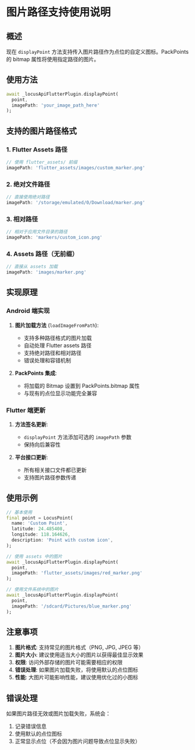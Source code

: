 # 图片路径支持使用说明

## 概述

现在 `displayPoint` 方法支持传入图片路径作为点位的自定义图标。PackPoints 的 bitmap 属性将使用指定路径的图片。

## 使用方法

```dart
await _locusApiFlutterPlugin.displayPoint(
  point, 
  imagePath: 'your_image_path_here'
);
```

## 支持的图片路径格式

### 1. Flutter Assets 路径
```dart
// 使用 flutter_assets/ 前缀
imagePath: 'flutter_assets/images/custom_marker.png'
```

### 2. 绝对文件路径
```dart
// 直接使用绝对路径
imagePath: '/storage/emulated/0/Download/marker.png'
```

### 3. 相对路径
```dart
// 相对于应用文件目录的路径
imagePath: 'markers/custom_icon.png'
```

### 4. Assets 路径（无前缀）
```dart
// 直接从 assets 加载
imagePath: 'images/marker.png'
```

## 实现原理

### Android 端实现

1. **图片加载方法** (`loadImageFromPath`):
   - 支持多种路径格式的图片加载
   - 自动处理 Flutter assets 路径
   - 支持绝对路径和相对路径
   - 错误处理和容错机制

2. **PackPoints 集成**:
   - 将加载的 Bitmap 设置到 PackPoints.bitmap 属性
   - 与现有的点位显示功能完全兼容

### Flutter 端更新

1. **方法签名更新**:
   - `displayPoint` 方法添加可选的 `imagePath` 参数
   - 保持向后兼容性

2. **平台接口更新**:
   - 所有相关接口文件都已更新
   - 支持图片路径参数传递

## 使用示例

```dart
// 基本使用
final point = LocusPoint(
  name: 'Custom Point',
  latitude: 24.485408,
  longitude: 118.164626,
  description: 'Point with custom icon',
);

// 使用 assets 中的图片
await _locusApiFlutterPlugin.displayPoint(
  point, 
  imagePath: 'flutter_assets/images/red_marker.png'
);

// 使用文件系统中的图片
await _locusApiFlutterPlugin.displayPoint(
  point, 
  imagePath: '/sdcard/Pictures/blue_marker.png'
);
```

## 注意事项

1. **图片格式**: 支持常见的图片格式（PNG, JPG, JPEG 等）
2. **图片大小**: 建议使用适当大小的图片以获得最佳显示效果
3. **权限**: 访问外部存储的图片可能需要相应的权限
4. **错误处理**: 如果图片加载失败，将使用默认的点位图标
5. **性能**: 大图片可能影响性能，建议使用优化过的小图标

## 错误处理

如果图片路径无效或图片加载失败，系统会：
1. 记录错误信息
2. 使用默认的点位图标
3. 正常显示点位（不会因为图片问题导致点位显示失败）